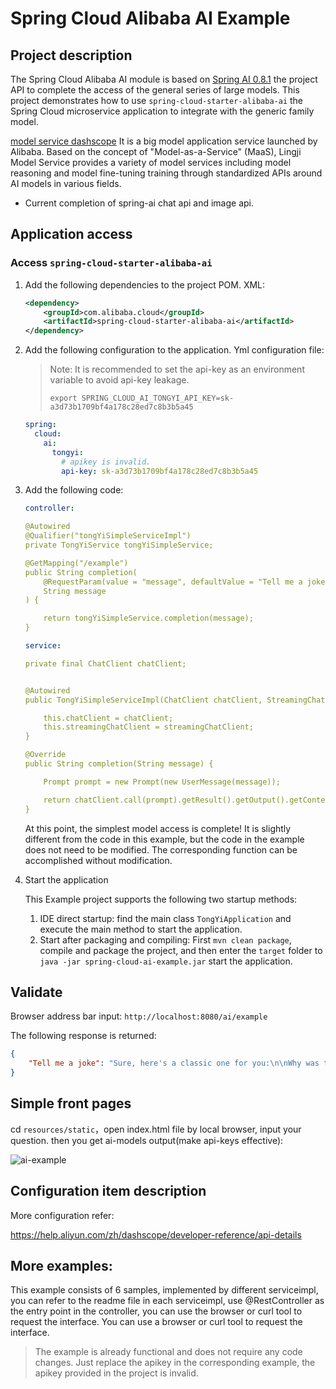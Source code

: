 # Spring Cloud Alibaba AI Example

## Project description

The Spring Cloud Alibaba AI module is based on [Spring AI 0.8.1](https://docs.spring.io/spring-ai/reference/0.8-SNAPSHOT/index.html) the project API to complete the access of the general series of large models. This project demonstrates how to use `spring-cloud-starter-alibaba-ai` the Spring Cloud microservice application to integrate with the generic family model.

[model service dashscope](https://help.aliyun.com/zh/dashscope/) It is a big model application service launched by Alibaba. Based on the concept of "Model-as-a-Service" (MaaS), Lingji Model Service provides a variety of model services including model reasoning and model fine-tuning training through standardized APIs around AI models in various fields.

- Current completion of spring-ai chat api and image api.

## Application access

### Access `spring-cloud-starter-alibaba-ai`

1. Add the following dependencies to the project POM. XML:

   ```xml
   <dependency>
       <groupId>com.alibaba.cloud</groupId>
       <artifactId>spring-cloud-starter-alibaba-ai</artifactId>
   </dependency>
   ```

2. Add the following configuration to the application. Yml configuration file:

   > Note: It is recommended to set the api-key as an environment variable to avoid api-key leakage.
   >
   > ```shell
   > export SPRING_CLOUD_AI_TONGYI_API_KEY=sk-a3d73b1709bf4a178c28ed7c8b3b5a45
   > ```

   ```yml
   spring:
     cloud:
       ai:
         tongyi:
           # apikey is invalid.
           api-key: sk-a3d73b1709bf4a178c28ed7c8b3b5a45
   ```
   
3. Add the following code:

   ```yml
   controller:
   
   @Autowired
   @Qualifier("tongYiSimpleServiceImpl")
   private TongYiService tongYiSimpleService;
   
   @GetMapping("/example")
   public String completion(
       @RequestParam(value = "message", defaultValue = "Tell me a joke")
       String message
   ) {
   
       return tongYiSimpleService.completion(message);
   }
   
   service:
   
   private final ChatClient chatClient;
   
   
   @Autowired
   public TongYiSimpleServiceImpl(ChatClient chatClient, StreamingChatClient streamingChatClient) {
   
       this.chatClient = chatClient;
       this.streamingChatClient = streamingChatClient;
   }
   
   @Override
   public String completion(String message) {
   
       Prompt prompt = new Prompt(new UserMessage(message));
   
       return chatClient.call(prompt).getResult().getOutput().getContent();
   }
   ```

   At this point, the simplest model access is complete! It is slightly different from the code in this example, but the code in the example does not need to be modified. The corresponding function can be accomplished without modification.

4. Start the application

   This Example project supports the following two startup methods:

   1. IDE direct startup: find the main class `TongYiApplication` and execute the main method to start the application.
   2. Start after packaging and compiling: First `mvn clean package`, compile and package the project, and then enter the `target` folder to `java -jar spring-cloud-ai-example.jar` start the application.

## Validate

Browser address bar input: `http://localhost:8080/ai/example`

The following response is returned:


```json
{
    "Tell me a joke": "Sure, here's a classic one for you:\n\nWhy was the math book sad?\n\nBecause it had too many problems.\n\nI hope that made you smile! If you're looking for more, just let me know."
}
```

## Simple front pages 

cd `resources/static`，open index.html file by local browser, input your question. then you get ai-models output(make api-keys effective):

![ai-example](./images/sca-ai-example-front.gif)

## Configuration item description

More configuration refer:

https://help.aliyun.com/zh/dashscope/developer-reference/api-details

## More examples:

This example consists of 6 samples, implemented by different serviceimpl, you can refer to the readme file in each serviceimpl, use @RestController as the entry point in the controller, you can use the browser or curl tool to request the interface. You can use a browser or curl tool to request the interface.

> The example is already functional and does not require any code changes. Just replace the apikey in the corresponding example, the apikey provided in the project is invalid.

